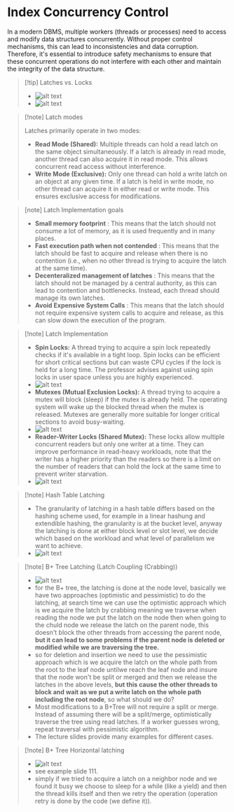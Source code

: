 # Index Concurrency Control

In a modern DBMS, multiple workers (threads or processes) need to access and modify data structures concurrently. Without proper control mechanisms, this can lead to inconsistencies and data corruption. Therefore, it's essential to introduce safety mechanisms to ensure that these concurrent operations do not interfere with each other and maintain the integrity of the data structure.

> [!tip] Latches vs. Locks
>
> - ![alt text](image-104.png)
> - ![alt text](image-105.png)

> [!note] Latch modes
>
> Latches primarily operate in two modes:
>
> - **Read Mode (Shared):** Multiple threads can hold a read latch on the same object simultaneously. If a latch is already in read mode, another thread can also acquire it in read mode. This allows concurrent read access without interference.
> - **Write Mode (Exclusive):** Only one thread can hold a write latch on an object at any given time. If a latch is held in write mode, no other thread can acquire it in either read or write mode. This ensures exclusive access for modifications.

> [note] Latch Implementation goals
>
> - **Small memory footprint** : This means that the latch should not consume a lot of memory, as it is used frequently and in many places.
> - **Fast execution path when not contended** : This means that the latch should be fast to acquire and release when there is no contention (i.e., when no other thread is trying to acquire the latch at the same time).
> - **Decenteralized management of latches** : This means that the latch should not be managed by a central authority, as this can lead to contention and bottlenecks. Instead, each thread should manage its own latches.
> - **Avoid Expensive System Calls** : This means that the latch should not require expensive system calls to acquire and release, as this can slow down the execution of the program.

> [!note] Latch Implementation
>
> - **Spin Locks:** A thread trying to acquire a spin lock repeatedly checks if it's available in a tight loop. Spin locks can be efficient for short critical sections but can waste CPU cycles if the lock is held for a long time. The professor advises against using spin locks in user space unless you are highly experienced.
> - ![alt text](image-107.png)
> - **Mutexes (Mutual Exclusion Locks):** A thread trying to acquire a mutex will block (sleep) if the mutex is already held. The operating system will wake up the blocked thread when the mutex is released. Mutexes are generally more suitable for longer critical sections to avoid busy-waiting.
> - ![alt text](image-106.png)
> - **Reader-Writer Locks (Shared Mutex):** These locks allow multiple concurrent readers but only one writer at a time. They can improve performance in read-heavy workloads, note that the writer has a higher priority than the readers so there is a limit on the number of readers that can hold the lock at the same time to prevent writer starvation.
> - ![alt text](image-108.png)

> [!note] Hash Table Latching
>
> - The granularity of latching in a hash table differs based on the hashing scheme used, for example in a linear hashung and extendible hashing, the granularity is at the bucket level, anyway the latching is done at either block level or slot level, we decide which based on the workload and what level of parallelism we want to achieve.
> - ![alt text](image-109.png)

> [!note] B+ Tree Latching (Latch Coupling (Crabbing))
>
> - ![alt text](image-110.png)
> - for the B+ tree, the latching is done at the node level, basically we have two approaches (optimistic and pessimistic) to do the latching, at search time we can use the optimistic approach which is we acquire the latch by crabbing meaning we traverse when reading the node we put the latch on the node then when going to the chuld node we release the latch on the parent node, this doesn't block the other threads from accessing the parent node, **but it can lead to some problems if the parent node is deleted or modified while we are traversing the tree.**
> - so for deletion and insertion we need to use the pessimistic approach which is we acquire the latch on the whole path from the root to the leaf node untilwe reach the leaf node and insure that the node won't be split or merged and then we release the latches in the above levels, **but this cause the other threads to block and wait as we put a write latch on the whole path including the root node**, so what should we do?
> - Most modifications to a B+Tree will not require a split or merge. Instead of assuming there will be a split/merge, optimistically traverse the tree using read latches. If a worker guesses wrong, repeat traversal with pessimistic algorithm.
> - The lecture slides provide many examples for different cases.

> [!note] B+ Tree Horizontal latching
>
> - ![alt text](image-111.png)
> - see example slide 111.
> - simply if we tried to acquire a latch on a neighbor node and we found it busy we choose to sleep for a while (like a yield) and then the thread kills itself and then we retry the operation (operation retry is done by the code (we define it)).
